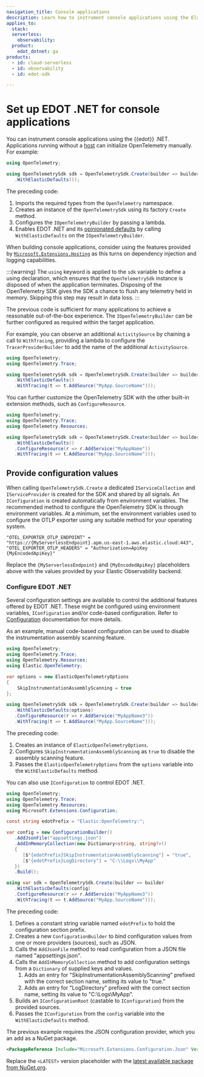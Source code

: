 ```yaml
---
navigation_title: Console applications
description: Learn how to instrument console applications using the Elastic Distribution of OpenTelemetry .NET.
applies_to:
  stack:
  serverless:
    observability:
  product:
    edot_dotnet: ga
products:
  - id: cloud-serverless
  - id: observability
  - id: edot-sdk

---
```


# Set up EDOT .NET for console applications

You can instrument console applications using the {{edot}} .NET. Applications running without a [host](https://learn.microsoft.com/dotnet/core/extensions/generic-host) can initialize OpenTelemetry manually. For example:

```csharp
using OpenTelemetry;

using OpenTelemetrySdk sdk = OpenTelemetrySdk.Create(builder => builder
   .WithElasticDefaults());
```

The preceding code:

1. Imports the required types from the `OpenTelemetry` namespace.
2. Creates an instance of the `OpenTelemetrySdk` using its factory `Create` method.
3. Configures the `IOpenTelemetryBuilder` by passing a lambda.
4. Enables EDOT .NET and its [opinionated defaults](edot-defaults.md) by calling `WithElasticDefaults` on the `IOpenTelemetryBuilder`.

When building console applications, consider using the features provided by [`Microsoft.Extensions.Hosting`](https://www.nuget.org/packages/microsoft.extensions.hosting) as this turns on dependency injection and logging capabilities.

:::{warning}
The `using` keyword is applied to the `sdk` variable to define a using declaration, which ensures that the `OpenTelemetrySdk` instance is disposed of when the application terminates. Disposing of the OpenTelemetry SDK gives the SDK a chance to flush any telemetry held in memory. Skipping this step may result in data loss.
:::

The previous code is sufficient for many applications to achieve a reasonable out-of-the-box experience. The `IOpenTelemetryBuilder` can be further configured as required within the target application. 

For example, you can observe an additional `ActivitySource` by chaining a call to `WithTracing`, providing a lambda to configure the `TracerProviderBuilder` to add the name of the additional `ActivitySource`.

```csharp
using OpenTelemetry;
using OpenTelemetry.Trace;

using OpenTelemetrySdk sdk = OpenTelemetrySdk.Create(builder => builder
   .WithElasticDefaults()
   .WithTracing(t => t.AddSource("MyApp.SourceName")));
```

You can further customize the OpenTelemetry SDK with the other built-in extension methods, such as `ConfigureResource`.

```csharp
using OpenTelemetry;
using OpenTelemetry.Trace;
using OpenTelemetry.Resources;

using OpenTelemetrySdk sdk = OpenTelemetrySdk.Create(builder => builder
   .WithElasticDefaults()
   .ConfigureResource(r => r.AddService("MyAppName"))
   .WithTracing(t => t.AddSource("MyApp.SourceName")));
```

## Provide configuration values

When calling `OpenTelemetrySdk.Create` a dedicated `IServiceCollection` and `IServiceProvider` is created for the  SDK and shared by all signals. An `IConfiguration` is created automatically from environment variables. The recommended method to configure the OpenTelemetry SDK is through environment variables. At a minimum, set the environment variables used to configure the OTLP exporter using any suitable method for your operating system.

```
"OTEL_EXPORTER_OTLP_ENDPOINT" = "https://{MyServerlessEndpoint}.apm.us-east-1.aws.elastic.cloud:443",
"OTEL_EXPORTER_OTLP_HEADERS" = "Authorization=ApiKey {MyEncodedApiKey}"
```

Replace the `{MyServerlessEndpoint}` and `{MyEncodedApiKey}` placeholders above with the values provided by your Elastic Observability backend.

### Configure EDOT .NET

Several configuration settings are available to control the additional features offered by EDOT .NET. These might be configured using environment variables, `IConfiguration` and/or code-based configuration. Refer to [Configuration](/reference/edot-dotnet/configuration.md) documentation for more details.

As an example, manual code-based configuration can be used to disable the instrumentation assembly scanning feature.

```csharp
using OpenTelemetry;
using OpenTelemetry.Trace;
using OpenTelemetry.Resources;
using Elastic.OpenTelemetry;

var options = new ElasticOpenTelemetryOptions
{
	SkipInstrumentationAssemblyScanning = true
};

using OpenTelemetrySdk sdk = OpenTelemetrySdk.Create(builder => builder
   .WithElasticDefaults(options)
   .ConfigureResource(r => r.AddService("MyAppName3"))
   .WithTracing(t => t.AddSource("MyApp.SourceName")));
```

The preceding code:

1. Creates an instance of `ElasticOpenTelemetryOptions`.
2. Configures `SkipInstrumentationAssemblyScanning` as `true` to disable the assembly scanning feature.
3. Passes the `ElasticOpenTelemetryOptions` from the `options` variable into the `WithElasticDefaults` method.

You can also use `IConfiguration` to control EDOT .NET.

```csharp
using OpenTelemetry;
using OpenTelemetry.Trace;
using OpenTelemetry.Resources;
using Microsoft.Extensions.Configuration;

const string edotPrefix = "Elastic:OpenTelemetry:";

var config = new ConfigurationBuilder()
   .AddJsonFile("appsettings.json")
   .AddInMemoryCollection(new Dictionary<string, string?>()
   {
      [$"{edotPrefix}SkipInstrumentationAssemblyScanning"] = "true",
      [$"{edotPrefix}LogDirectory"] = "C:\\Logs\\MyApp"
   })
   .Build();

using var sdk = OpenTelemetrySdk.Create(builder => builder
   .WithElasticDefaults(config)
   .ConfigureResource(r => r.AddService("MyAppName3"))
   .WithTracing(t => t.AddSource("MyApp.SourceName")));
```

The preceding code:

1. Defines a constant string variable named `edotPrefix` to hold the configuration section prefix.
2. Creates a new `ConfigurationBuilder` to bind configuration values from one or more providers (sources), such as JSON.
3. Calls the `AddJsonFile` method to read configuration from a JSON file named "appsettings.json".
4. Calls the `AddInMemoryCollection` method to add configuration settings from a `Dictionary` of supplied keys and values.
   1. Adds an entry for "SkipInstrumentationAssemblyScanning" prefixed with the correct section name, setting its value to "true."
   2. Adds an entry for "LogDirectory" prefixed with the correct section name, setting its value to "C:\Logs\MyApp".
5. Builds an `IConfigurationRoot` (castable to `IConfiguration`) from the provided sources.
6. Passes the `IConfiguration` from the `config` variable into the `WithElasticDefaults` method.

The previous example requires the JSON configuration provider, which you an add as a NuGet package.

```xml
<PackageReference Include="Microsoft.Extensions.Configuration.Json" Version="<LATEST>" />
```

Replace the `<LATEST>` version placeholder with the [latest available package from NuGet.org](https://www.nuget.org/packages/Microsoft.Extensions.Configuration.Json).